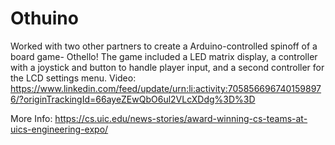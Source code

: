 # Othuino
Worked with two other partners to create a Arduino-controlled spinoff of a board game- Othello! The game included a LED matrix display, 
a controller with a joystick and button to handle player input, and a second controller for the LCD settings menu. 
Video: https://www.linkedin.com/feed/update/urn:li:activity:7058566967401598976/?originTrackingId=66ayeZEwQbO6ul2VLcXDdg%3D%3D

More Info: https://cs.uic.edu/news-stories/award-winning-cs-teams-at-uics-engineering-expo/
